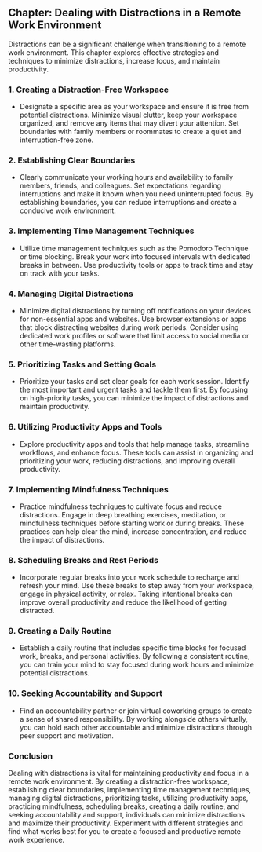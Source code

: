Chapter: Dealing with Distractions in a Remote Work Environment
---------------------------------------------------------------

Distractions can be a significant challenge when transitioning to a remote work environment. This chapter explores effective strategies and techniques to minimize distractions, increase focus, and maintain productivity.

### 1. **Creating a Distraction-Free Workspace**

* Designate a specific area as your workspace and ensure it is free from potential distractions. Minimize visual clutter, keep your workspace organized, and remove any items that may divert your attention. Set boundaries with family members or roommates to create a quiet and interruption-free zone.

### 2. **Establishing Clear Boundaries**

* Clearly communicate your working hours and availability to family members, friends, and colleagues. Set expectations regarding interruptions and make it known when you need uninterrupted focus. By establishing boundaries, you can reduce interruptions and create a conducive work environment.

### 3. **Implementing Time Management Techniques**

* Utilize time management techniques such as the Pomodoro Technique or time blocking. Break your work into focused intervals with dedicated breaks in between. Use productivity tools or apps to track time and stay on track with your tasks.

### 4. **Managing Digital Distractions**

* Minimize digital distractions by turning off notifications on your devices for non-essential apps and websites. Use browser extensions or apps that block distracting websites during work periods. Consider using dedicated work profiles or software that limit access to social media or other time-wasting platforms.

### 5. **Prioritizing Tasks and Setting Goals**

* Prioritize your tasks and set clear goals for each work session. Identify the most important and urgent tasks and tackle them first. By focusing on high-priority tasks, you can minimize the impact of distractions and maintain productivity.

### 6. **Utilizing Productivity Apps and Tools**

* Explore productivity apps and tools that help manage tasks, streamline workflows, and enhance focus. These tools can assist in organizing and prioritizing your work, reducing distractions, and improving overall productivity.

### 7. **Implementing Mindfulness Techniques**

* Practice mindfulness techniques to cultivate focus and reduce distractions. Engage in deep breathing exercises, meditation, or mindfulness techniques before starting work or during breaks. These practices can help clear the mind, increase concentration, and reduce the impact of distractions.

### 8. **Scheduling Breaks and Rest Periods**

* Incorporate regular breaks into your work schedule to recharge and refresh your mind. Use these breaks to step away from your workspace, engage in physical activity, or relax. Taking intentional breaks can improve overall productivity and reduce the likelihood of getting distracted.

### 9. **Creating a Daily Routine**

* Establish a daily routine that includes specific time blocks for focused work, breaks, and personal activities. By following a consistent routine, you can train your mind to stay focused during work hours and minimize potential distractions.

### 10. **Seeking Accountability and Support**

* Find an accountability partner or join virtual coworking groups to create a sense of shared responsibility. By working alongside others virtually, you can hold each other accountable and minimize distractions through peer support and motivation.

### Conclusion

Dealing with distractions is vital for maintaining productivity and focus in a remote work environment. By creating a distraction-free workspace, establishing clear boundaries, implementing time management techniques, managing digital distractions, prioritizing tasks, utilizing productivity apps, practicing mindfulness, scheduling breaks, creating a daily routine, and seeking accountability and support, individuals can minimize distractions and maximize their productivity. Experiment with different strategies and find what works best for you to create a focused and productive remote work experience.
